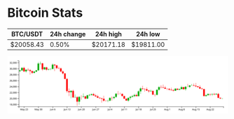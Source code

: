 # Bitcoin Stats

BTC/USDT|24h change|24h high|24h low|
|---|---|---|---|
|$20058.43|0.50%|$20171.18|$19811.00|

<img src="./chart.svg">
